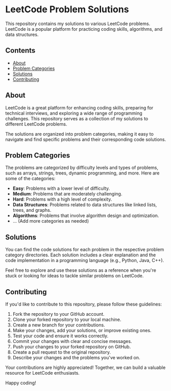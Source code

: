 # LeetCode Problem Solutions

This repository contains my solutions to various LeetCode problems. LeetCode is a popular platform for practicing coding skills, algorithms, and data structures.

## Contents

- [About](#about)
- [Problem Categories](#problem-categories)
- [Solutions](#solutions)
- [Contributing](#contributing)

## About

LeetCode is a great platform for enhancing coding skills, preparing for technical interviews, and exploring a wide range of programming challenges. This repository serves as a collection of my solutions to different LeetCode problems.

The solutions are organized into problem categories, making it easy to navigate and find specific problems and their corresponding code solutions.

## Problem Categories

The problems are categorized by difficulty levels and types of problems, such as arrays, strings, trees, dynamic programming, and more. Here are some of the categories:

- **Easy**: Problems with a lower level of difficulty.
- **Medium**: Problems that are moderately challenging.
- **Hard**: Problems with a high level of complexity.
- **Data Structures**: Problems related to data structures like linked lists, trees, and graphs.
- **Algorithms**: Problems that involve algorithm design and optimization.
- ... (Add more categories as needed)

## Solutions

You can find the code solutions for each problem in the respective problem category directories. Each solution includes a clear explanation and the code implementation in a programming language (e.g., Python, Java, C++).

Feel free to explore and use these solutions as a reference when you're stuck or looking for ideas to tackle similar problems on LeetCode.

## Contributing

If you'd like to contribute to this repository, please follow these guidelines:

1. Fork the repository to your GitHub account.
2. Clone your forked repository to your local machine.
3. Create a new branch for your contributions.
4. Make your changes, add your solutions, or improve existing ones.
5. Test your code and ensure it works correctly.
6. Commit your changes with clear and concise messages.
7. Push your changes to your forked repository on GitHub.
8. Create a pull request to the original repository.
9. Describe your changes and the problems you've worked on.

Your contributions are highly appreciated! Together, we can build a valuable resource for LeetCode enthusiasts.

Happy coding!

